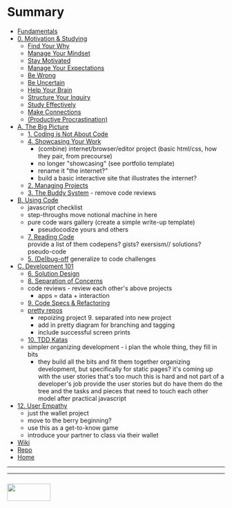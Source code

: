 # Summary

* [Fundamentals](README.md)   
* [0. Motivation & Studying](./00-motivation-studying/README.md)
  * [Find Your Why](./00-motivation-studying/00-find-your-why.md)
  * [Manage Your Mindset](./00-motivation-studying/01-manage-your-mindset.md)
  * [Stay Motivated](./00-motivation-studying/02-stay-motivated.md)
  * [Manage Your Expectations](./00-motivation-studying/03-manage-your-expectations.md)
  * [Be Wrong](./00-motivation-studying/04-be-wrong.md)
  * [Be Uncertain](./00-motivation-studying/05-being-in-between.md)
  * [Help Your Brain](./00-motivation-studying/06-help-your-brain.md)
  * [Structure Your Inquiry](./00-motivation-studying/07-structure-your-inquiry.md)
  * [Study Effectively](./00-motivation-studying/08-study-effectively.md)
  * [Make Connections](./00-motivation-studying/09-make-connections.md)
  * [(Productive Procrastination)](./00-motivation-studying/10-productive-procrastination.md)
* [A. The Big Picture](./sections/a-the-big-picture.md)
  * [1. Coding is Not About Code](./01-coding-is-not-about-code/README.md)
  * [4. Showcasing Your Work](./04-pr-repo-gallery/README.md)
    * (combine) internet/browser/editor project (basic html/css, how they pair, from precourse)
    * no longer "showcasing" (see portfolio template)
    * rename it "the internet?"
    * build a basic interactive site that illustrates the internet?
  * [2. Managing Projects](./02-all-my-friends/README.md)
  * [3. The Buddy System](./03-the-buddy-system/README.md) - remove code reviews
* [B. Using Code](./sections/b-using-code.md)
  * javascript checklist
  * step-throughs
    move notional machine in here
  * pure code wars gallery (create a simple write-up template)
    * pseudocodize yours and others
  * [7. Reading Code](./07-reading-code/README.md)  
    provide a list of them
    codepens?
    gists?
    exersism// solutions?
    pseudo-code
  * [5. (De)bug-off](./05-de-bug-off/README.md)
    generalize to code challenges
* [C. Development 101](./sections/c-development-101.md)
  * [6. Solution Design](https://elewa-academy.github.io/Solution-Design/)
  * [8. Separation of Concerns](./08-clean-calc/README.md)  
  * code reviews - review each other's above projects
    * apps = data + interaction
  * [9. Code Specs & Refactoring](./09-code-specs-refactoring/README.md) 
  * [pretty repos]()
    * repoizing project 9. separated into new project 
    * add in pretty diagram for branching and tagging
    * include successful screen prints
  * [10. TDD Katas](./10-tdd-katas/README.md)
  * simpler organizing development - i plan the whole thing, they fill in bits
    * they build all the bits and fit them together
      organizing development, but specifically for static pages?
        it's coming up with the user stories that's too much
          this is hard and not part of a developer's job
        provide the user stories
          but do have them do the tree and the tasks
        and pieces that need to touch each other
        model after practical javascript
* [12. User Empathy](./12-user-empathy/README.md)
    * just the wallet project
    * move to the berry beginning?
    * use this as a get-to-know game
    * introduce your partner to class via their wallet
* [Wiki](https://github.com/elewa-academy/General-Resources/wiki)
* [Repo](https://github.com/elewa-academy/Fundamentals/tree/master)
* [Home](https://elewa-academy.github.io)


___
___
### <a href="http://elewa.education/blog" target="_blank"><img src="https://user-images.githubusercontent.com/18554853/34921062-506450ae-f97d-11e7-875f-6feeb26ad72d.png" width="100" height="40"/></a>
